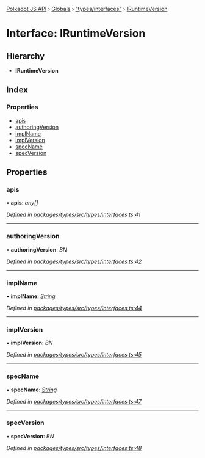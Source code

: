 [Polkadot JS API](../README.md) › [Globals](../globals.md) › ["types/interfaces"](../modules/_types_interfaces_.md) › [IRuntimeVersion](_types_interfaces_.iruntimeversion.md)

# Interface: IRuntimeVersion

## Hierarchy

* **IRuntimeVersion**

## Index

### Properties

* [apis](_types_interfaces_.iruntimeversion.md#apis)
* [authoringVersion](_types_interfaces_.iruntimeversion.md#authoringversion)
* [implName](_types_interfaces_.iruntimeversion.md#implname)
* [implVersion](_types_interfaces_.iruntimeversion.md#implversion)
* [specName](_types_interfaces_.iruntimeversion.md#specname)
* [specVersion](_types_interfaces_.iruntimeversion.md#specversion)

## Properties

###  apis

• **apis**: *any[]*

*Defined in [packages/types/src/types/interfaces.ts:41](https://github.com/polkadot-js/api/blob/b46093e5d3/packages/types/src/types/interfaces.ts#L41)*

___

###  authoringVersion

• **authoringVersion**: *BN*

*Defined in [packages/types/src/types/interfaces.ts:42](https://github.com/polkadot-js/api/blob/b46093e5d3/packages/types/src/types/interfaces.ts#L42)*

___

###  implName

• **implName**: *[String](../classes/_primitive_text_.text.md#static-string)*

*Defined in [packages/types/src/types/interfaces.ts:44](https://github.com/polkadot-js/api/blob/b46093e5d3/packages/types/src/types/interfaces.ts#L44)*

___

###  implVersion

• **implVersion**: *BN*

*Defined in [packages/types/src/types/interfaces.ts:45](https://github.com/polkadot-js/api/blob/b46093e5d3/packages/types/src/types/interfaces.ts#L45)*

___

###  specName

• **specName**: *[String](../classes/_primitive_text_.text.md#static-string)*

*Defined in [packages/types/src/types/interfaces.ts:47](https://github.com/polkadot-js/api/blob/b46093e5d3/packages/types/src/types/interfaces.ts#L47)*

___

###  specVersion

• **specVersion**: *BN*

*Defined in [packages/types/src/types/interfaces.ts:48](https://github.com/polkadot-js/api/blob/b46093e5d3/packages/types/src/types/interfaces.ts#L48)*
